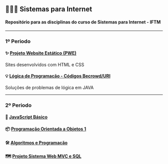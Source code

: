 ## 👨🏻‍💻 Sistemas para Internet
#### Repositório para as disciplinas do curso de Sistemas para Internet - IFTM

---

### 1º Periodo

#### ✨ [Projeto Website Estático (PWE)](https://github.com/ArthurZ7/website-estatico) 
Sites desenvolvidos com HTML e CSS
#### 💡 [Lógica de Programacão - Códigos Becrowd/URI](https://github.com/ArthurZ7/Java-Beecrowd)
Soluções de problemas de lógica em JAVA

---

### 2º Periodo

#### 📐 [JavaScript Básico]()
#### 📦 [Programação Orientada a Objetos 1]()
#### 🛠️ [Algoritmos e Programação]()
#### 🗺️ [Projeto Sistema Web MVC e SQL]()
  
